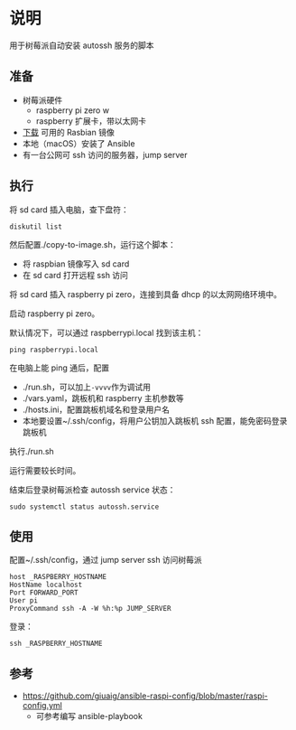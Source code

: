 # 说明

用于树莓派自动安装 autossh 服务的脚本

## 准备

- 树莓派硬件
  - raspberry pi zero w
  - raspberry 扩展卡，带以太网卡
- [下载](https://www.raspberrypi.org/downloads/raspberry-pi-os/) 可用的 Rasbian 镜像
- 本地（macOS）安装了 Ansible
- 有一台公网可 ssh 访问的服务器，jump server

## 执行

将 sd card 插入电脑，查下盘符：

```properties
diskutil list
```

然后配置./copy-to-image.sh，运行这个脚本：

- 将 raspbian 镜像写入 sd card
- 在 sd card 打开远程 ssh 访问

将 sd card 插入 raspberry pi zero，连接到具备 dhcp 的以太网网络环境中。

启动 raspberry pi zero。

默认情况下，可以通过 raspberrypi.local 找到该主机：

```properties
ping raspberrypi.local
```

在电脑上能 ping 通后，配置

- ./run.sh，可以加上`-vvvv`作为调试用
- ./vars.yaml，跳板机和 raspberry 主机参数等
- ./hosts.ini，配置跳板机域名和登录用户名
- 本地要设置~/.ssh/config，将用户公钥加入跳板机 ssh 配置，能免密码登录跳板机

执行./run.sh

运行需要较长时间。

结束后登录树莓派检查 autossh service 状态：

```properties
sudo systemctl status autossh.service
```

## 使用

配置~/.ssh/config，通过 jump server ssh 访问树莓派

```
host _RASPBERRY_HOSTNAME
HostName localhost
Port FORWARD_PORT
User pi
ProxyCommand ssh -A -W %h:%p JUMP_SERVER
```

登录：

```properties
ssh _RASPBERRY_HOSTNAME
```

## 参考

- https://github.com/giuaig/ansible-raspi-config/blob/master/raspi-config.yml
  - 可参考编写 ansible-playbook
